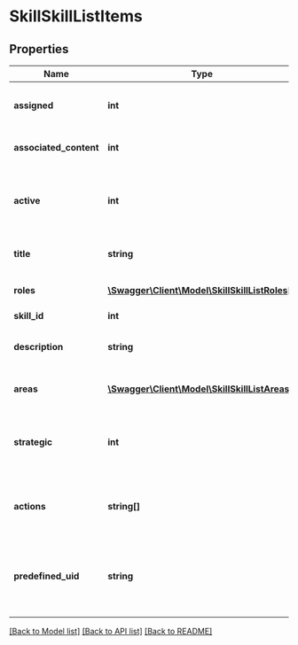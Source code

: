 # SkillSkillListItems

## Properties
Name | Type | Description | Notes
------------ | ------------- | ------------- | -------------
**assigned** | **int** | 1 if skill is assigned to the given role otherwise 0 | [optional] 
**associated_content** | **int** | Associated to this skill content count | 
**active** | **int** | whatever skill is active or not(&#39;active&#39; -&amp;gt; [1], &#39;inactive&#39; -&amp;gt; [0]) | 
**title** | **string** | Skill title in the selected language | 
**roles** | [**\Swagger\Client\Model\SkillSkillListRoles[]**](SkillSkillListRoles.md) | List of roles, that skill is assigned to | 
**skill_id** | **int** | ID of the skill | 
**description** | **string** | Skill description in the selected language | 
**areas** | [**\Swagger\Client\Model\SkillSkillListAreas[]**](SkillSkillListAreas.md) | List of areas, that skill is assigned to | 
**strategic** | **int** | whatever skill is strategic or not(&#39;strategic&#39; -&amp;gt; [1], &#39;not strategic&#39; -&amp;gt; [0]) | 
**actions** | **string[]** | Available actions, that could be performed on the skill | 
**predefined_uid** | **string** | Predefined ID of the skill(if the skill is predefined, otherwise it contains NULL) | 

[[Back to Model list]](../README.md#documentation-for-models) [[Back to API list]](../README.md#documentation-for-api-endpoints) [[Back to README]](../README.md)


